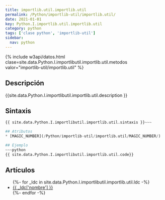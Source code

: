 ```yaml
---
title: importlib.util.importlib.util
permalink: /Python/importlib-util/importlib.util/
date: 2021-01-01
key: Python.I.importlib.util.importlib.util
category: python
tags: ['clase python', 'importlib-util']
sidebar: 
  nav: python
---
```


{% include w3api/datos.html clase=site.data.Python.I.importlibutil.importlib.util.metodos valor="importlib-util/importlib.util" %}

## Descripción
{{site.data.Python.I.importlibutil.importlib.util.description }}

## Sintaxis
~~~python
{{ site.data.Python.I.importlibutil.importlib.util.sintaxis }}~~~

## Atributos
* [MAGIC_NUMBER](/Python/importlib-util/importlib.util/MAGIC_NUMBER/)

## Ejemplo
~~~python
{{ site.data.Python.I.importlibutil.importlib.util.code}}
~~~

## Artículos
<ul>
{%- for _ldc in site.data.Python.I.importlibutil.importlib.util.ldc -%}
   <li>
       <a href="{{_ldc['url'] }}">{{ _ldc['nombre'] }}</a>
   </li>
{%- endfor -%}
</ul>

